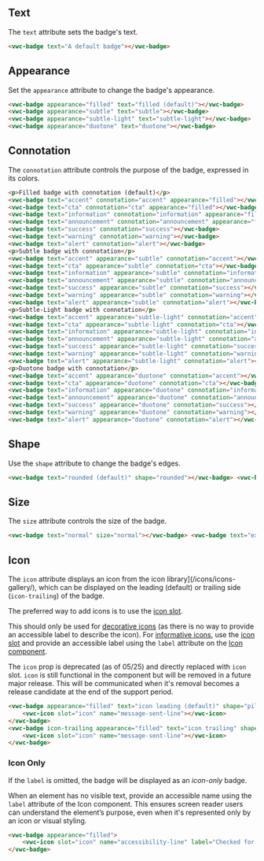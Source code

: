 ## Text

The `text` attribute sets the badge's text.

```html preview
<vwc-badge text="A default badge"></vwc-badge>
```

## Appearance

Set the `appearance` attribute to change the badge's appearance.

```html preview
<vwc-badge appearance="filled" text="filled (default)"></vwc-badge>
<vwc-badge appearance="subtle" text="subtle"></vwc-badge>
<vwc-badge appearance="subtle-light" text="subtle-light"></vwc-badge>
<vwc-badge appearance="duotone" text="duotone"></vwc-badge>
```

## Connotation

The `connotation` attribute controls the purpose of the badge, expressed in its colors.

```html preview
<p>Filled badge with connotation (default)</p>
<vwc-badge text="accent" connotation="accent" appearance="filled"></vwc-badge>
<vwc-badge text="cta" connotation="cta" appearance="filled"></vwc-badge>
<vwc-badge text="information" connotation="information" appearance="filled"></vwc-badge>
<vwc-badge text="announcement" connotation="announcement" appearance="filled"></vwc-badge>
<vwc-badge text="success" connotation="success"></vwc-badge>
<vwc-badge text="warning" connotation="warning"></vwc-badge>
<vwc-badge text="alert" connotation="alert"></vwc-badge>
<p>Subtle badge with connotation</p>
<vwc-badge text="accent" appearance="subtle" connotation="accent"></vwc-badge>
<vwc-badge text="cta" appearance="subtle" connotation="cta"></vwc-badge>
<vwc-badge text="information" appearance="subtle" connotation="information"></vwc-badge>
<vwc-badge text="announcement" appearance="subtle" connotation="announcement"></vwc-badge>
<vwc-badge text="success" appearance="subtle" connotation="success"></vwc-badge>
<vwc-badge text="warning" appearance="subtle" connotation="warning"></vwc-badge>
<vwc-badge text="alert" appearance="subtle" connotation="alert"></vwc-badge>
<p>Subtle-Light badge with connotation</p>
<vwc-badge text="accent" appearance="subtle-light" connotation="accent"></vwc-badge>
<vwc-badge text="cta" appearance="subtle-light" connotation="cta"></vwc-badge>
<vwc-badge text="information" appearance="subtle-light" connotation="information"></vwc-badge>
<vwc-badge text="announcement" appearance="subtle-light" connotation="announcement"></vwc-badge>
<vwc-badge text="success" appearance="subtle-light" connotation="success"></vwc-badge>
<vwc-badge text="warning" appearance="subtle-light" connotation="warning"></vwc-badge>
<vwc-badge text="alert" appearance="subtle-light" connotation="alert"></vwc-badge>
<p>Duotone badge with connotation</p>
<vwc-badge text="accent" appearance="duotone" connotation="accent"></vwc-badge>
<vwc-badge text="cta" appearance="duotone" connotation="cta"></vwc-badge>
<vwc-badge text="information" appearance="duotone" connotation="information"></vwc-badge>
<vwc-badge text="announcement" appearance="duotone" connotation="announcement"></vwc-badge>
<vwc-badge text="success" appearance="duotone" connotation="success"></vwc-badge>
<vwc-badge text="warning" appearance="duotone" connotation="warning"></vwc-badge>
<vwc-badge text="alert" appearance="duotone" connotation="alert"></vwc-badge>
```

## Shape

Use the `shape` attribute to change the badge's edges.

```html preview
<vwc-badge text="rounded (default)" shape="rounded"></vwc-badge> <vwc-badge text="pill" shape="pill"></vwc-badge>
```

## Size

The `size` attribute controls the size of the badge.

```html preview
<vwc-badge text="normal" size="normal"></vwc-badge> <vwc-badge text="expanded" size="expanded"></vwc-badge>
```

## Icon

The `icon` attribute displays an icon from the icon library](/icons/icons-gallery/), which can be displayed on the leading (default) or trailing side (`icon-trailing`) of the badge.

The preferred way to add icons is to use the [icon slot](/components/badge/code/#icon-slot).

<vwc-note connotation="information" headline="Accessibility Tip">
	<vwc-icon slot="icon" name="accessibility-line"></vwc-icon>

This should only be used for [decorative icons](/components/icon/accessibility//#informative-vs-decorative-icons) (as there is no way to provide an accessible label to describe the icon). For [informative icons](/components/icon/accessibility//#informative-vs-decorative-icons), use the [icon slot](/components/badge/code/#icon-slot) and provide an accessible label using the `label` attribute on the [Icon component](/components/icon/code/#label).

</vwc-note>

<vwc-note connotation="warning" headline="Deprecated Prop: icon">
	<vwc-icon slot="icon" name="warning-line" label="Warning:"></vwc-icon>

The `icon` prop is deprecated (as of 05/25) and directly replaced with `icon` slot. `icon` is still functional in the component but will be removed in a future major release. This will be communicated when it's removal becomes a release candidate at the end of the support period.

</vwc-note>

```html preview
<vwc-badge appearance="filled" text="icon leading (default)" shape="pill">
	<vwc-icon slot="icon" name="message-sent-line"></vwc-icon>
</vwc-badge>
<vwc-badge icon-trailing appearance="filled" text="icon trailing" shape="pill">
	<vwc-icon slot="icon" name="message-sent-line"></vwc-icon>
</vwc-badge>
```

### Icon Only

If the `label` is omitted, the badge will be displayed as an _icon-only_ badge.

<vwc-note connotation="information" headline="Accessibility Tip">
	<vwc-icon slot="icon" name="accessibility-line"></vwc-icon>

When an element has no visible text, provide an accessible name using the <nobr><code>label</code></nobr> attribute of the Icon component. This ensures screen reader users can understand the element’s purpose, even when it's represented only by an icon or visual styling.

</vwc-note>

```html preview
<vwc-badge appearance="filled">
	<vwc-icon slot="icon" name="accessibility-line" label="Checked for accessibility"></vwc-icon>
</vwc-badge>
```

